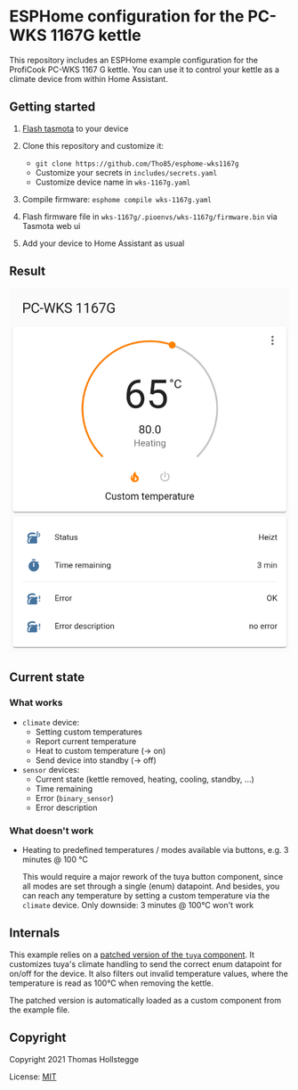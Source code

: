 # ESPHome configuration for the PC-WKS 1167G kettle

This repository includes an ESPHome example configuration for the ProfiCook PC-WKS 1167 G kettle. You can use it to control your kettle as a climate device from within Home Assistant.

## Getting started

1. [Flash tasmota](https://templates.blakadder.com/proficook_PC-WKS_1167.html) to your device

2. Clone this repository and customize it:

    * `git clone https://github.com/Tho85/esphome-wks1167g`
    * Customize your secrets in `includes/secrets.yaml`
    * Customize device name in `wks-1167g.yaml`

3. Compile firmware: `esphome compile wks-1167g.yaml`

4. Flash firmware file in `wks-1167g/.pioenvs/wks-1167g/firmware.bin` via Tasmota web ui

5. Add your device to Home Assistant as usual

## Result

![screenshot](doc/screenshot.png?raw=true)

## Current state

### What works

* `climate` device:
  * Setting custom temperatures
  * Report current temperature
  * Heat to custom temperature (-> on)
  * Send device into standby (-> off)
* `sensor` devices:
  * Current state (kettle removed, heating, cooling, standby, ...)
  * Time remaining
  * Error (`binary_sensor`)
  * Error description

### What doesn't work

* Heating to predefined temperatures / modes available via buttons, e.g. 3 minutes @ 100 °C

  This would require a major rework of the tuya button component, since all modes are set through a single (enum) datapoint. And besides, you can reach any temperature by setting a custom temperature via the `climate` device. Only downside: 3 minutes @ 100°C won't work

## Internals

This example relies on a [patched version of the `tuya` component](https://github.com/Tho85/esphome/tree/Tho85/tuya-WKS1167-hack/esphome/components/tuya). It customizes tuya's climate handling to send the correct enum datapoint for on/off for the device. It also filters out invalid temperature values, where the temperature is read as 100°C when removing the kettle.

The patched version is automatically loaded as a custom component from the example file.

## Copyright

Copyright 2021 Thomas Hollstegge

License: [MIT](LICENSE)
